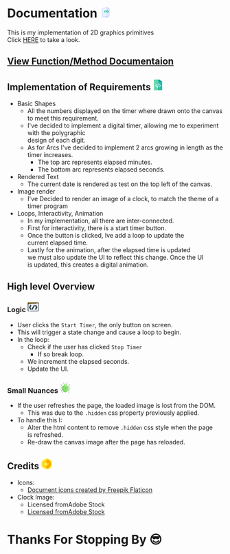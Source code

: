 

# Documentation <img src="public/headerIcon.png" width="25" height="25">
This is my implementation of 2D graphics primitives <br>
Click [HERE](https://main--merry-praline-dac29c.netlify.app/) to take a look.

## [View Function/Method Documentaion](src/ducumentation/functions.md)

## Implementation of Requirements <img src="public/implementation.png" width="25" height="25">
* Basic Shapes
    * All the numbers displayed on the timer where drawn onto the canvas to meet this requirement.    
    * I've decided to implement a digital timer, allowing me to experiment with the polygraphic <br>
      design of each digit.
    * As for Arcs I've decided to implement 2 arcs growing in length as the timer increases.
        * The top arc represents elapsed minutes.
        * The bottom arc represents elapsed seconds.
* Rendered Text
    * The current date is rendered as test on the top left of the canvas.
* Image render
    * I've Decided to render an image of a clock, to match the theme of a timer program
* Loops, Interactivity, Animation
    * In my implementation, all there are inter-connected.
    * First for interactivity, there is a start timer button.
    * Once the button is clicked, Ive add a loop to update the <br>
      current elapsed time.
    * Lastly for the animation, after the elapsed time is updated <br>
      we must also update the UI to reflect this change. Once the UI <br>
      is updated, this creates a digital animation.

## High level Overview
### Logic <img src="public/logic.png" width="25" height="25">
* User clicks the `Start Timer`, the only button on screen.
* This will trigger a state change and cause a loop to begin.
* In the loop:
    * Check if the user has clicked `Stop Timer`
        * If so break loop. 
    * We increment the elapsed seconds.
    * Update the UI.
### Small Nuances <img src="public/nuance.png" width="25" height="25">
* If the user refreshes the page, the loaded image is lost from the DOM.
    * This was due to the `.hidden` css property previously applied.
* To handle this I:
    * Alter the html content to remove `.hidden` css style when the page <br>
      is refreshed.
    * Re-draw the canvas image after the page has reloaded.

        
## Credits <img src="public/credit.png" width="25" height="25">
* Icons: 
    * <a href="https://www.flaticon.com/free-icons/document" title="document icons">Document icons created by Freepik Flaticon</a>
* Clock Image:
    * Licensed fromAdobe Stock
    * <a href="https://stock.adobe.com/Library/urn:aaid:sc:US:d7f9259d-5e63-427c-823d-a217f93a4126?asset_id=281630869">Licensed fromAdobe Stock</a>


# Thanks For Stopping By 😎
